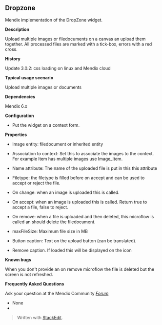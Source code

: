 

**Dropzone**
--------------

Mendix implementation of the DropZone widget.
 
**Description**

 Upload multiple images or filedocuments on a canvas an upload them together. All processed files are marked with a tick-box, errors with a red cross.
 
**History**

Update 3.0.2: css loading on linux and Mendix cloud

**Typical usage scenario**

 Upload multiple images or documents

**Dependencies**

 Mendix 6.x

**Configuration**

 -   Put the widget on a context form.

**Properties**
 
-   Image entity: filedocument or inherited entity

-   Association to context: Set this to associate the images to the context. For example Item has multiple images use Image\_Item.

-   Name attribute: The name of the uploaded file is put in this this attribute

-   Filetype: the filetype is filled before on accept and can be used to accept or reject the file.

-   On change: when an image is uploaded this is called.

-   On accept: when an image is uploaded this is called. Return true to accept a file, false to reject.

-   On remove: when a file is uploaded and then deleted, this microflow is called an should delete the filedocument.

-   maxFileSize: Maximum file size in MB

-   Button caption: Text on the upload button (can be translated).

-   Remove caption. If loaded this will be displayed on the icon


**Known bugs**

 When you don't provide an on remove microflow the file is deleted but the screen is not refreshed.

 

**Frequently Asked Questions**

 

Ask your question at the Mendix Community [*Forum*](https://mxforum.mendix.com/)

 

-   None
-   
> Written with [StackEdit](https://stackedit.io/).

